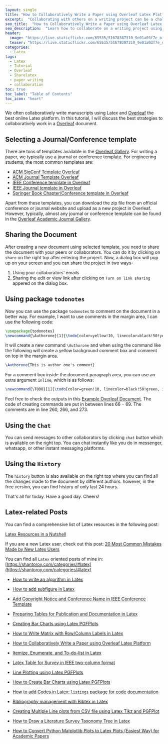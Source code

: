 ```yaml
---
layout: single
title: "How to Collaboratively Write a Paper using Overleaf Latex Platform"
excerpt:  "Collaborating with others on a writing project can be a challenge, especially when everyone is working on different parts of the document. Overleaf, a collaborative LaTeX editor, makes it easy to work together on documents in real time, with features like track changes and version control. In this post, we'll walk through the steps for setting up a collaborative writing project on Overleaf, from inviting collaborators to making changes and managing versions."
seo_title:  "How to Collaboratively Write a Paper using Overleaf Latex Platform"
seo_description:  "Learn how to collaborate on a writing project using Overleaf, a collaborative LaTeX editor that allows for real-time collaboration, track changes, and version control. Invite collaborators, make changes, and manage versions with ease."
header:
  image: "https://live.staticflickr.com/65535/51678387310_9e01a03f7e_o.png"
  teaser: "https://live.staticflickr.com/65535/51678387310_9e01a03f7e_o.png"
categories:
  - Latex
tags:
  - Latex
  - Tutorial
  - Overleaf
  - Sharelatex
  - paper writing
  - collaboration
toc: true
toc_label: "Table of Contents"
toc_icon: "heart"
---
```


We often collaboratively write manuscripts using Latex and [Overleaf](https://www.overleaf.com) the best online Latex platform. In this tutorial, I will discuss the best strategies to collaboratively work in a [Overleaf](https://www.overleaf.com) document.

## Selecting a Journal/Conference template
There are tons of templates available in the [Overleaf Gallery](https://www.overleaf.com/gallery). For writing a paper, we typically use a journal or conference template. For engineering students, the most common templates are:
* [ACM SigConf Template Overleaf](https://www.google.com/url?q=https%3A%2F%2Fwww.overleaf.com%2Flatex%2Ftemplates%2Fassociation-for-computing-machinery-acm-sig-proceedings-template%2Fbmvfhcdnxfty&sa=D&sntz=1&usg=AFQjCNH9E9ycWMKCwoFop9S-ac11ZVGyCg)
* [ACM Journal Template Overleaf](https://www.google.com/url?q=https%3A%2F%2Fwww.overleaf.com%2Flatex%2Ftemplates%2Fassociation-for-computing-machinery-acm-generic-journal-manuscript-template%2Fyffvrvzbhhpt&sa=D&sntz=1&usg=AFQjCNEEps62nCp5ix5_LzyoIQ5fjJsZxQ)
* [IEEE Conference template in Overleaf](https://www.google.com/url?q=https%3A%2F%2Fwww.overleaf.com%2Flatex%2Ftemplates%2Fieee-conference-template-example%2Fnsncsyjfmpxy&sa=D&sntz=1&usg=AFQjCNE1ZkmpzmLoyDXN6MkaDUouuUjrBQ)
* [IEEE Journal template in Overleaf](https://www.google.com/url?q=https%3A%2F%2Fwww.overleaf.com%2Flatex%2Ftemplates%2Fieee-journal-paper-template%2Fjbbbdkztwxrd&sa=D&sntz=1&usg=AFQjCNHTRHaB44Eu6y3XtwYP-nLHpNscqg)
* [Springer Book Chapter/Conference template in Overleaf](https://www.google.com/url?q=https%3A%2F%2Fwww.overleaf.com%2Flatex%2Ftemplates%2Fspringer-book-chapter%2Fhrdcrfynnzjn&sa=D&sntz=1&usg=AFQjCNFkAMPBlaldj62kIQpqnYtPvu8MOg)

Apart from these templates, you can download the zip file from an official conference or journal website and upload as a new project in Overleaf. However, typically, almost any journal or conference template can be found in the [Overleaf Academic Journal Gallery](https://www.overleaf.com/gallery/tagged/academic-journal). 


## Sharing the Document
After creating a new document using selected template, you need to share the document with your peers or collaborators. You can do it by clicking on `share` on the right top after entering the project. Now, a dialog box will pop up on your screen and you can share the project in two ways-
1. Using your collaborators' emails
2. Sharing the edit or view link after clicking on `Turn on link sharing` appered on the dialog box.


## Using package `todonotes`
Now you can use the package `todonotes` to comment on the document in a better way. For example, I want to use comments in the margin area, I can use the following code:
```latex
\usepackage{todonotes}
\newcommand{\Authorone}[1]{\todo[color=yellow!10, linecolor=black!50!yellow]{\textbf{AO:} #1}}
```
It will create a new command `\Authorone` and when using the command like the following will create a yellow background comment box and comment on top in the margin area.
```latex
\Authorone{This is author one's comment}
```
For a comment box inside the document paragraph area, you can use an extra argument `inline`, which is as follows:
```latex
\newcommand{\TODO}[1]{\todo[color=green!10, linecolor=black!50!green, inline]{\textbf{TODO:} #1}}
```


Feel free to check the outputs in this [Example Overleaf Document](https://www.overleaf.com/read/vnwqdpgvyhgv). The code of creating commands are put in between lines $66-69$. The comments are in line $260$, $266$, and $273$.

## Using the `Chat`
You can send messages to other collaborators by clicking `chat` button which is available on the right top. You can chat instantly like you do in messenger, whatsapp, or other instant messaging platforms.

## Using the `History`
The `history` button is also available on the right top where you can find all the changes made to the document by different authors. however, in the free version, you can find history of only last $24$ hours.

That's all for today. Have a good day. Cheers!


## Latex-related Posts
You can find a comprehensive list of Latex resources in the following post:

[Latex Resources in a Nutshell](https://shantoroy.com/latex/latex-resources-in-a-nutshell/)

If you are a new Latex user, check out this post:
[20 Most Common Mistakes Made by New Latex Users](https://shantoroy.com/latex/common-mistakes-made-by-new-latex-typesetting-users/)

You can find all `Latex` oriented posts of mine in: [https://shantoroy.com/categories/#latex](https://shantoroy.com/categories/#latex)


* [How to write an algorithm in Latex](https://shantoroy.com/latex/how-to-write-algorithm-in-latex/)
* [How to add subfigure in Latex](https://shantoroy.com/latex/how-to-add-subfig-in-latex/)
* [Add Copyright Notice and Conference Name in IEEE Conference Template](https://shantoroy.com/latex/add-copyright-conference-name/)
* [Preparing Tables for Publication and Documentation in Latex](https://shantoroy.com/latex/how-to-create-tables-in-latex/)
* [Creating Bar Charts using Latex PGFPlots](https://shantoroy.com/latex/bar-plots-in-latex-pgfplot/)

* [How to Write Matrix with Row/Column Labels in Latex](https://shantoroy.com/latex/matrix-labeling-in-latex/)
* [How to Collaboratively Write a Paper using Overleaf Latex Platform](https://shantoroy.com/latex/how-to-collaborately-write-a-paper-using-latex-overleaf/)
* [Itemize, Enumerate, and To-do-list in Latex](https://shantoroy.com/latex/playing-with-latex-itemize-enumerate-fontawesome/)
* [Latex Table for Survey in IEEE two-column format](https://shantoroy.com/latex/latex-table-for-survey-ieee-template/)
* [Line Plotting using Latex PGFPlots](https://shantoroy.com/latex/how-to-draw-line-graph-using-pgfplots-latex/)
* [How to Create Bar Charts using Latex PGFPlots](https://shantoroy.com/latex/bar-plots-in-latex-pgfplot/)
* [How to add Codes in Latex:  `listings`  package for code documentation](https://shantoroy.com/latex/how-to-add-codes-in-latex-listing-package/)
* [Bibliography management with Bibtex in Latex](https://shantoroy.com/latex/bibliography-management-with-bibtex/)
* [Creating Multiple Line plots from CSV file using Latex Tikz and PGFPlot](https://shantoroy.com/latex/multiple-line-plots-using-tikz-pgfplot/)
* [How to Draw a Literature Survey Taxonomy Tree in Latex](https://shantoroy.com/latex/Draw-literature-survey-tree-in-latex/)
* [How to Convert Python Matplotlib Plots to Latex Plots (Easiest Way) for Academic Papers](https://shantoroy.com/latex/convert-matplotlib-plot-to-latex-plot/)
<!--stackedit_data:
eyJoaXN0b3J5IjpbLTExNTU4NTY1NTUsLTE3NDY0NDcwNThdfQ
==
-->